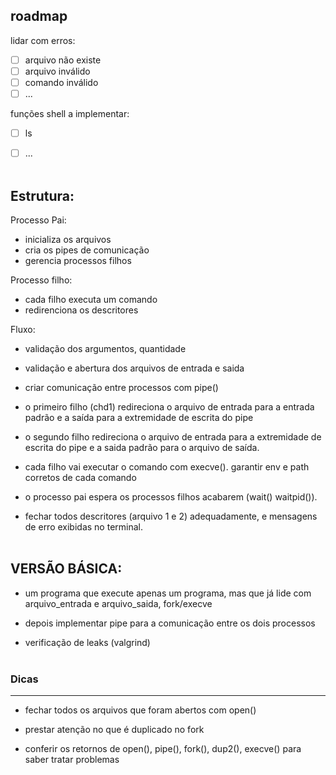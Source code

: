 ## roadmap
lidar com erros:
- [ ] arquivo não existe
- [ ] arquivo inválido
- [ ] comando inválido
- [ ] ...

funções shell a implementar:
- [ ] ls
- [ ] ...
<br><br>


## Estrutura:


Processo Pai: 
- inicializa os arquivos
- cria os pipes de comunicação
- gerencia processos filhos

Processo filho:
- cada filho executa um comando
- redirenciona os descritores

Fluxo:
- validação dos argumentos, quantidade
- validação e abertura dos arquivos de entrada e saida
- criar comunicação entre processos com pipe()
- o primeiro filho (chd1) redireciona o arquivo de entrada para a entrada padrão e a saída para a extremidade de escrita do pipe
- o segundo filho redireciona o arquivo de entrada para a extremidade de escrita do pipe e a saida padrão para o arquivo de saída.
- cada filho vai executar o comando com execve(). garantir env e path corretos de cada comando

- o processo pai espera os processos filhos acabarem (wait() waitpid()).

- fechar todos descritores (arquivo 1 e 2) adequadamente, e mensagens de erro exibidas no terminal.
<br><br>


## VERSÃO BÁSICA:

- um programa que execute apenas um programa, mas que já lide com arquivo_entrada e arquivo_saida, fork/execve

- depois implementar pipe para a comunicação entre os dois processos

- verificação de leaks (valgrind)
<br><br>

### Dicas
---
- fechar todos os arquivos que foram abertos com open()

- prestar atenção no que é duplicado no fork

- conferir os retornos de open(), pipe(), fork(), dup2(), execve() para saber tratar problemas